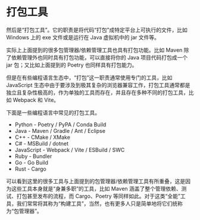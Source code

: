 # 打包工具

然后是“打包工具”。它的职责是将代码“打包”成特定平台上可执行的文件，比如 Windows 上的 exe 文件或是运行在 Java 虚拟机中的 jar 文件等。

实际上上面提到的很多包管理器/依赖管理工具也具有打包功能。比如 Maven 除了依赖管理外也同时具有打包功能，可以直接将你的 Java 项目代码打包成一个 jar 包；又比如上面提到的 Poetry 也同样具有打包能力。

但是在有些编程语言生态中，“打包”这一职责通常使用专门的工具，比如 JavaScript 生态中由于要涉及到极其复杂的浏览器兼容工作，打包工具通常都是独立且复杂性极高的，作为单独的工具而存在，并且存在多种不同的打包工具，比如 Webpack 和 Vite。

下面是一些编程语言中常见的打包工具。

- Python - Poetry / PyPA / Conda Build
- Java - Maven / Gradle / Ant / Eclipse
- C++ - CMake / XMake
- C# - MSBuild / dotnet
- JavaScript - Webpack / Vite / ESBuild / SWC
- Ruby - Bundler
- Go - Go Build
- Rust - Cargo

可以看到这里的很多工具与上面提到的包管理器/依赖管理工具有所重叠，这是因为这些工具本身就是“身兼多职”的工具，比如 Maven 涵盖了整个管理依赖、测试、打包甚至发布的流程，而 Cargo、Poetry 等同样如此。对于这类“全能”工具，我们常常将其称为“构建工具”，当然，也有更多人只是简单地将它们统称为“包管理器”。
